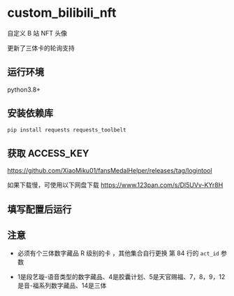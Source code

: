 # custom_bilibili_nft

自定义 B 站 NFT 头像

更新了三体卡的轮询支持

## 运行环境

python3.8+

## 安装依赖库

```bash
pip install requests requests_toolbelt
```
## 获取 ACCESS_KEY

https://github.com/XiaoMiku01/fansMedalHelper/releases/tag/logintool

如果下载慢，可使用以下网盘下载
https://www.123pan.com/s/Dl5UVv-KYr8H

## 填写配置后运行

## 注意

-   必须有个三体数字藏品 R 级别的卡 ，其他集合自行更换 第 84 行的 `act_id` 参数

-   1是段艺璇-语音类型的数字藏品、4是胶囊计划、5是天官赐福、7，8，9，12是音-福系列数字藏品、14是三体
